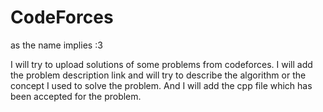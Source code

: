 # CodeForces
as the name implies :3

I will try to upload solutions of some problems from codeforces. I will add the problem description link and will try to describe the algorithm or the concept I used to solve the problem. And I will add the cpp file which has been accepted for the problem.
